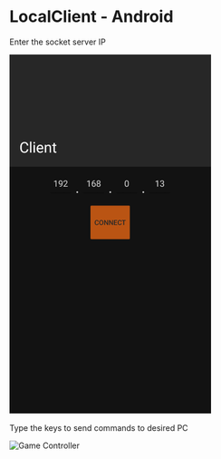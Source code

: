 # LocalClient - Android
 
Enter the socket server IP

![Main](readmeImages/main.png)

Type the keys to send commands to desired PC

![Game Controller](readmeImages/gameController.png|height=200px)

